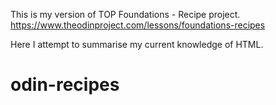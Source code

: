 This is my version of TOP Foundations - Recipe project.
https://www.theodinproject.com/lessons/foundations-recipes

Here I attempt to summarise my current knowledge of HTML.

# odin-recipes